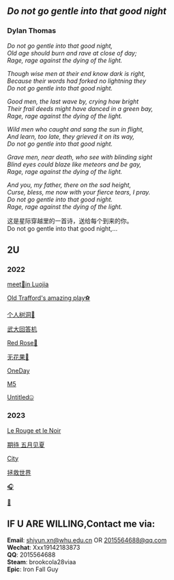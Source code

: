 ## *Do not go gentle into that good night*  
###   Dylan Thomas
*Do not go gentle into that good night,   
Old age should burn and rave at close of day;    
Rage, rage against the dying of the light.*

*Though wise men at their end know dark is right,  
Because their words had forked no lightning they  
Do not go gentle into that good night.*   

*Good men, the last wave by, crying how bright  
Their frail deeds might have danced in a green bay,   
Rage, rage against the dying of the light.*  

*Wild men who caught and sang the sun in flight,  
And learn, too late, they grieved it on its way,  
Do not go gentle into that good night.* 

*Grave men, near death, who see with blinding sight  
Blind eyes could blaze like meteors and be gay,  
Rage, rage against the dying of the light.*

*And you, my father, there on the sad height,   
Curse, bless, me now with your fierce tears, I pray.  
Do not go gentle into that good night.  
Rage, rage against the dying of the light.*

这是星际穿越里的一首诗，送给每个到来的你。  
Do not go gentle into that good night,...


## 2U

### 2022

[meet🦊in Luojia](/2U/Luoluo/Luoluo.md)

[Old Trafford's amazing play⚽](/2U/Ronaldo_hattrick/Ronaldo_hattrick.md)

[个人树洞🌚](/2U/2u/2u.md)

[武大回答机](https://mp.weixin.qq.com/s/2MfK2Wv3ZuGfdfPaVm6q9w)

[Red Rose🌹](/2U/Redrose/Redrose.md)

[无花果🥜](/2U/Fig/Fig.md)

[OneDay](/2U/Zhenghua/Zhenghua.md)

[M5](/2U/M5/M5.md)

[Untitled🤐](/2U/Untitled/Untitled.md)

### 2023

[Le Rouge et le Noir](/2U/Red_Black/Red_Black.md)

[期待 五月见夏](/2U/Mayday/Mayday.md)

[City](/2U/City/City.md)

[拯救世界](/2U/Superhero/Superhero.md)

[🎧](/2U/Time/Time.md)

[🌚](/2U/Jupter/Jupter.md)

## IF U ARE WILLING,Contact me via:  
**Email**: shiyun.xn@whu.edu.cn OR 2015564688@qq.com   
**Wechat**: Xxx19142183873   
**QQ**: 2015564688  
**Steam**: brookcola28viaa  
**Epic**: Iron Fall Guy

